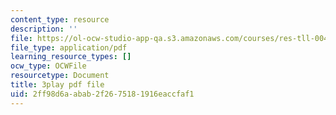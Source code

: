 ```yaml
---
content_type: resource
description: ''
file: https://ol-ocw-studio-app-qa.s3.amazonaws.com/courses/res-tll-004-stem-concept-videos-fall-2013/2ff98d6aabab2f2675181916eaccfaf1_XR_0k8JIawY.pdf
file_type: application/pdf
learning_resource_types: []
ocw_type: OCWFile
resourcetype: Document
title: 3play pdf file
uid: 2ff98d6a-abab-2f26-7518-1916eaccfaf1
---
```

